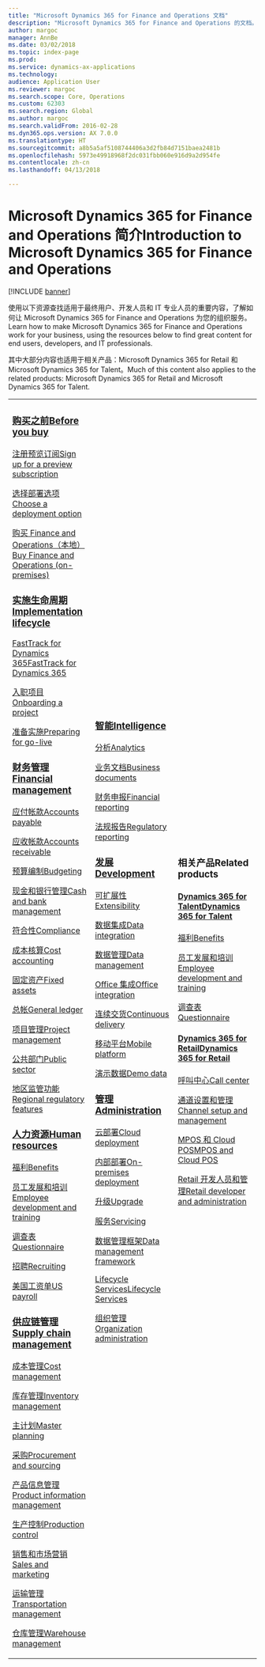```yaml
---
title: "Microsoft Dynamics 365 for Finance and Operations 文档"
description: "Microsoft Dynamics 365 for Finance and Operations 的文档。"
author: margoc
manager: AnnBe
ms.date: 03/02/2018
ms.topic: index-page
ms.prod: 
ms.service: dynamics-ax-applications
ms.technology: 
audience: Application User
ms.reviewer: margoc
ms.search.scope: Core, Operations
ms.custom: 62303
ms.search.region: Global
ms.author: margoc
ms.search.validFrom: 2016-02-28
ms.dyn365.ops.version: AX 7.0.0
ms.translationtype: HT
ms.sourcegitcommit: a8b5a5af5108744406a3d2fb84d7151baea2481b
ms.openlocfilehash: 5973e49918968f2dc031fbb060e916d9a2d954fe
ms.contentlocale: zh-cn
ms.lasthandoff: 04/13/2018

---
```


# <a name="introduction-to-microsoft-dynamics-365-for-finance-and-operations"></a><span data-ttu-id="67486-103">Microsoft Dynamics 365 for Finance and Operations 简介</span><span class="sxs-lookup"><span data-stu-id="67486-103">Introduction to Microsoft Dynamics 365 for Finance and Operations</span></span>
[!INCLUDE [banner](includes/banner.md)]

<span data-ttu-id="67486-104">使用以下资源查找适用于最终用户、开发人员和 IT 专业人员的重要内容，了解如何让 Microsoft Dynamics 365 for Finance and Operations 为您的组织服务。</span><span class="sxs-lookup"><span data-stu-id="67486-104">Learn how to make Microsoft Dynamics 365 for Finance and Operations work for your business, using the resources below to find great content for end users, developers, and IT professionals.</span></span> 

<span data-ttu-id="67486-105">其中大部分内容也适用于相关产品：Microsoft Dynamics 365 for Retail 和 Microsoft Dynamics 365 for Talent。</span><span class="sxs-lookup"><span data-stu-id="67486-105">Much of this content also applies to the related products: Microsoft Dynamics 365 for Retail and Microsoft Dynamics 365 for Talent.</span></span> 

<table>
<colgroup>
<col width="33%" />
<col width="33%" />
<col width="33%" />
</colgroup>
<tbody>
<tr class="odd">
<td>
<h3><span data-ttu-id="67486-106"><a href="get-started/before-you-buy.md">购买之前</a></span><span class="sxs-lookup"><span data-stu-id="67486-106"><a href="get-started/before-you-buy.md">Before you buy</a></span></span></h3>
<p><span data-ttu-id="67486-107"><a href="../dev-itpro/dev-tools/sign-up-preview-subscription.md">注册预览订阅</a></span><span class="sxs-lookup"><span data-stu-id="67486-107"><a href="../dev-itpro/dev-tools/sign-up-preview-subscription.md">Sign up for a preview subscription</a></span></span></p>
 <p><span data-ttu-id="67486-108"><a href="../dev-itpro/deployment/choose-deployment-type.md">选择部署选项</a></span><span class="sxs-lookup"><span data-stu-id="67486-108"><a href="../dev-itpro/deployment/choose-deployment-type.md">Choose a deployment option</a></span></span></p>
 <p><span data-ttu-id="67486-109"><a href="get-started/purchase-on-premises.md">购买 Finance and Operations（本地）</a></span><span class="sxs-lookup"><span data-stu-id="67486-109"><a href="get-started/purchase-on-premises.md">Buy Finance and Operations (on-premises)</a></span></span></p>

<h3><span data-ttu-id="67486-110"><a href="imp-lifecycle/implementation-lifecycle.md">实施生命周期</a></span><span class="sxs-lookup"><span data-stu-id="67486-110"><a href="imp-lifecycle/implementation-lifecycle.md">Implementation lifecycle</a></span></span></h3>
<p><span data-ttu-id="67486-111"><a href="get-started/fasttrack-dynamics-365-overview.md">FastTrack for Dynamics 365</a></span><span class="sxs-lookup"><span data-stu-id="67486-111"><a href="get-started/fasttrack-dynamics-365-overview.md">FastTrack for Dynamics 365</a></span></span></p>
<p><span data-ttu-id="67486-112"><a href="imp-lifecycle/onboard.md">入职项目</a></span><span class="sxs-lookup"><span data-stu-id="67486-112"><a href="imp-lifecycle/onboard.md">Onboarding a project</a></span></span></p>
<p><span data-ttu-id="67486-113"><a href="imp-lifecycle/prepare-go-live.md">准备实施</a></span><span class="sxs-lookup"><span data-stu-id="67486-113"><a href="imp-lifecycle/prepare-go-live.md">Preparing for go-live</a></span></span></p>
  
<h3><span data-ttu-id="67486-114"><a href="../financials/index.md">财务管理</a></span><span class="sxs-lookup"><span data-stu-id="67486-114"><a href="../financials/index.md">Financial management</a></span></span></h3>
<p><span data-ttu-id="67486-115"><a href="../financials/accounts-payable/accounts-payable.md">应付帐款</a></span><span class="sxs-lookup"><span data-stu-id="67486-115"><a href="../financials/accounts-payable/accounts-payable.md">Accounts payable</a></span></span></p>
<p><span data-ttu-id="67486-116"><a href="../financials/accounts-receivable/accounts-receivable.md">应收帐款</a></span><span class="sxs-lookup"><span data-stu-id="67486-116"><a href="../financials/accounts-receivable/accounts-receivable.md">Accounts receivable</a></span></span></p>
<p><span data-ttu-id="67486-117"><a href="../financials/budgeting/budgeting-overview.md">预算编制</a></span><span class="sxs-lookup"><span data-stu-id="67486-117"><a href="../financials/budgeting/budgeting-overview.md">Budgeting</a></span></span></p>
<p><span data-ttu-id="67486-118"><a href="../financials/cash-bank-management/cash-bank-management.md">现金和银行管理</a></span><span class="sxs-lookup"><span data-stu-id="67486-118"><a href="../financials/cash-bank-management/cash-bank-management.md">Cash and bank management</a></span></span></p>
<p><span data-ttu-id="67486-119"><a href="../financials/general-ledger/audit-policy-rules.md">符合性</a></span><span class="sxs-lookup"><span data-stu-id="67486-119"><a href="../financials/general-ledger/audit-policy-rules.md">Compliance</a></span></span></p>
<p><span data-ttu-id="67486-120"><a href="../financials/cost-accounting/cost-accounting-home-page.md">成本核算</a></span><span class="sxs-lookup"><span data-stu-id="67486-120"><a href="../financials/cost-accounting/cost-accounting-home-page.md">Cost accounting</a></span></span></p>
<p><span data-ttu-id="67486-121"><a href="../financials/fixed-assets/fixed-assets.md">固定资产</a></span><span class="sxs-lookup"><span data-stu-id="67486-121"><a href="../financials/fixed-assets/fixed-assets.md">Fixed assets</a></span></span></p>
<p><span data-ttu-id="67486-122"><a href="../financials/general-ledger/general-ledger.md">总帐</a></span><span class="sxs-lookup"><span data-stu-id="67486-122"><a href="../financials/general-ledger/general-ledger.md">General ledger</a></span></span></p>
<p><span data-ttu-id="67486-123"><a href="../financials/project-management/overview-project-management-accounting.md">项目管理</a></span><span class="sxs-lookup"><span data-stu-id="67486-123"><a href="../financials/project-management/overview-project-management-accounting.md">Project management</a></span></span></p>
<p><span data-ttu-id="67486-124"><a href="../financials/public-sector/public-sector-functionality.md">公共部门</a></span><span class="sxs-lookup"><span data-stu-id="67486-124"><a href="../financials/public-sector/public-sector-functionality.md">Public sector</a></span></span></p>
<p><span data-ttu-id="67486-125"><a href="../dev-itpro/lcs-solutions/country-region.md">地区监管功能</a></span><span class="sxs-lookup"><span data-stu-id="67486-125"><a href="../dev-itpro/lcs-solutions/country-region.md">Regional regulatory features</a></span></span></p>

<H3><span data-ttu-id="67486-126"><a href="hr/hr-landing-page.md">人力资源</a></span><span class="sxs-lookup"><span data-stu-id="67486-126"><a href="hr/hr-landing-page.md">Human resources</a></span></span></h3>
<p><span data-ttu-id="67486-127"><a href="../talent/manage-benefit-program.md">福利</a></span><span class="sxs-lookup"><span data-stu-id="67486-127"><a href="../talent/manage-benefit-program.md">Benefits</a></span></span></p>
<p><span data-ttu-id="67486-128"><a href="../talent/performance-management-overview.md">员工发展和培训</a></span><span class="sxs-lookup"><span data-stu-id="67486-128"><a href="../talent/performance-management-overview.md">Employee development and training</a></span></span></p>
<p><span data-ttu-id="67486-129"><a href="../talent/questionnaires.md">调查表</a></span><span class="sxs-lookup"><span data-stu-id="67486-129"><a href="../talent/questionnaires.md">Questionnaire</a></span></span></p>
<p><span data-ttu-id="67486-130"><a href="hr/manage-recruiting-process.md">招聘</a></span><span class="sxs-lookup"><span data-stu-id="67486-130"><a href="hr/manage-recruiting-process.md">Recruiting</a></span></span></p>
<p><span data-ttu-id="67486-131"><a href="hr/localizations/noam-usa-payroll.md">美国工资单</a></span><span class="sxs-lookup"><span data-stu-id="67486-131"><a href="hr/localizations/noam-usa-payroll.md">US payroll</a></span></span></p>

<h3><span data-ttu-id="67486-132"><a href="../supply-chain/index.md">供应链管理</a></span><span class="sxs-lookup"><span data-stu-id="67486-132"><a href="../supply-chain/index.md">Supply chain management</a></span></span></h3>
<p><span data-ttu-id="67486-133"><a href="../supply-chain/cost-management/costing-sheets.md">成本管理</a></span><span class="sxs-lookup"><span data-stu-id="67486-133"><a href="../supply-chain/cost-management/costing-sheets.md">Cost management</a></span></span></p>
<p><span data-ttu-id="67486-134"><a href="../supply-chain/inventory/inventory-home-page.md">库存管理</a></span><span class="sxs-lookup"><span data-stu-id="67486-134"><a href="../supply-chain/inventory/inventory-home-page.md">Inventory management</a></span></span></p>
<p><span data-ttu-id="67486-135"><a href="../supply-chain/master-planning/master-plans.md">主计划</a></span><span class="sxs-lookup"><span data-stu-id="67486-135"><a href="../supply-chain/master-planning/master-plans.md">Master planning</a></span></span></p>
<p><span data-ttu-id="67486-136"><a href="../supply-chain/procurement/procurement-sourcing-overview.md">采购</a></span><span class="sxs-lookup"><span data-stu-id="67486-136"><a href="../supply-chain/procurement/procurement-sourcing-overview.md">Procurement and sourcing</a></span></span></p>
<p><span data-ttu-id="67486-137"><a href="../supply-chain/pim/product-information.md">产品信息管理</a></span><span class="sxs-lookup"><span data-stu-id="67486-137"><a href="../supply-chain/pim/product-information.md">Product information management</a></span></span></p>
<p><span data-ttu-id="67486-138"><a href="../supply-chain/production-control/production-process-overview.md">生产控制</a></span><span class="sxs-lookup"><span data-stu-id="67486-138"><a href="../supply-chain/production-control/production-process-overview.md">Production control</a></span></span></p>
<p><span data-ttu-id="67486-139"><a href="../supply-chain/sales-marketing/overview-sales-marketing.md">销售和市场营销</a></span><span class="sxs-lookup"><span data-stu-id="67486-139"><a href="../supply-chain/sales-marketing/overview-sales-marketing.md">Sales and marketing</a></span></span></p>
<p><span data-ttu-id="67486-140"><a href="../supply-chain/transportation/transportation-management-overview.md">运输管理</a></span><span class="sxs-lookup"><span data-stu-id="67486-140"><a href="../supply-chain/transportation/transportation-management-overview.md">Transportation management</a></span></span></p>
<p><span data-ttu-id="67486-141"><a href="../supply-chain/warehousing/warehouse-configuration.md">仓库管理</a></span><span class="sxs-lookup"><span data-stu-id="67486-141"><a href="../supply-chain/warehousing/warehouse-configuration.md">Warehouse management</a></span></span></p>

</td>
<td>
<h3><span data-ttu-id="67486-142"><a href="../dev-itpro/analytics/bi-reporting-home-page.md">智能</a></span><span class="sxs-lookup"><span data-stu-id="67486-142"><a href="../dev-itpro/analytics/bi-reporting-home-page.md">Intelligence</a></span></span></h3>
<p><span data-ttu-id="67486-143"><a href="../dev-itpro/analytics/analytics.md">分析</a></span><span class="sxs-lookup"><span data-stu-id="67486-143"><a href="../dev-itpro/analytics/analytics.md">Analytics</a></span></span></p>
 <p><span data-ttu-id="67486-144"><a href="../dev-itpro/analytics/document-reporting-services.md">业务文档</a></span><span class="sxs-lookup"><span data-stu-id="67486-144"><a href="../dev-itpro/analytics/document-reporting-services.md">Business documents</a></span></span></p>
<p><span data-ttu-id="67486-145"><a href="../dev-itpro/analytics/financial-reporting-intro.md">财务申报</a></span><span class="sxs-lookup"><span data-stu-id="67486-145"><a href="../dev-itpro/analytics/financial-reporting-intro.md">Financial reporting</a></span></span></p>
<p><span data-ttu-id="67486-146"><a href="../dev-itpro/analytics/general-electronic-reporting.md">法规报告</a></span><span class="sxs-lookup"><span data-stu-id="67486-146"><a href="../dev-itpro/analytics/general-electronic-reporting.md">Regulatory reporting</a></span></span></p>



<h3><span data-ttu-id="67486-147"><a href="../dev-itpro/dev-tools/developer-home-page.md">发展</span><span class="sxs-lookup"><span data-stu-id="67486-147"><a href="../dev-itpro/dev-tools/developer-home-page.md">Development</span></span></h3>
<p><span data-ttu-id="67486-148"><a href="../dev-itpro/extensibility/extensibility-home-page.md">可扩展性</a></span><span class="sxs-lookup"><span data-stu-id="67486-148"><a href="../dev-itpro/extensibility/extensibility-home-page.md">Extensibility</a></span></span></p>

<p><span data-ttu-id="67486-149"><a href="../dev-itpro/data-entities/integration-overview.md">数据集成</a></span><span class="sxs-lookup"><span data-stu-id="67486-149"><a href="../dev-itpro/data-entities/integration-overview.md">Data integration</a></span></span></p>
<p><span data-ttu-id="67486-150"><a href="../dev-itpro/data-entities/data-entities.md">数据管理</a></span><span class="sxs-lookup"><span data-stu-id="67486-150"><a href="../dev-itpro/data-entities/data-entities.md">Data management</a></span></span></p>

<p><span data-ttu-id="67486-151"><a href="../dev-itpro/office-integration/office-integration.md">Office 集成</a></span><span class="sxs-lookup"><span data-stu-id="67486-151"><a href="../dev-itpro/office-integration/office-integration.md">Office integration</a></span></span></p>
<p><span data-ttu-id="67486-152"><a href="../dev-itpro/dev-tools/continuous-delivery-home-page.md">连续交货</a></span><span class="sxs-lookup"><span data-stu-id="67486-152"><a href="../dev-itpro/dev-tools/continuous-delivery-home-page.md">Continuous delivery</a></span></span></p>
<p><span data-ttu-id="67486-153"><a href="../dev-itpro/mobile-apps/platform/mobile-platform-home-page.md">移动平台</a></span><span class="sxs-lookup"><span data-stu-id="67486-153"><a href="../dev-itpro/mobile-apps/platform/mobile-platform-home-page.md">Mobile platform</a></span></span></p>
<p><span data-ttu-id="67486-154"><a href="get-started/demo-data.md">演示数据</a></span><span class="sxs-lookup"><span data-stu-id="67486-154"><a href="get-started/demo-data.md">Demo data</a></span></span></p>

<h3><span data-ttu-id="67486-155"><a href="../dev-itpro/sysadmin/system-administration-home-page.md">管理</span><span class="sxs-lookup"><span data-stu-id="67486-155"><a href="../dev-itpro/sysadmin/system-administration-home-page.md">Administration</span></span></h3>
<p><span data-ttu-id="67486-156"><a href="../dev-itpro/deployment/cloud-deployment-overview.md">云部署</a></span><span class="sxs-lookup"><span data-stu-id="67486-156"><a href="../dev-itpro/deployment/cloud-deployment-overview.md">Cloud deployment</a></span></span></p>
<p><span data-ttu-id="67486-157"><a href="../dev-itpro/deployment/on-premises-deployment-landing-page.md">内部部署</a></span><span class="sxs-lookup"><span data-stu-id="67486-157"><a href="../dev-itpro/deployment/on-premises-deployment-landing-page.md">On-premises deployment</a></span></span></p>
<p><span data-ttu-id="67486-158"><a href="../dev-itpro/migration-upgrade/upgrade-home-page.md">升级</a></span><span class="sxs-lookup"><span data-stu-id="67486-158"><a href="../dev-itpro/migration-upgrade/upgrade-home-page.md">Upgrade</a></span></span></p>
<p><span data-ttu-id="67486-159"><a href="../dev-itpro/dev-tools/continuous-delivery-home-page.md#servicing">服务</a></span><span class="sxs-lookup"><span data-stu-id="67486-159"><a href="../dev-itpro/dev-tools/continuous-delivery-home-page.md#servicing">Servicing</a></span></span></p>
<p><span data-ttu-id="67486-160"><a href="../dev-itpro/data-entities/data-entities.md">数据管理框架</a></span><span class="sxs-lookup"><span data-stu-id="67486-160"><a href="../dev-itpro/data-entities/data-entities.md">Data management framework</a></span></span></p>
<p><span data-ttu-id="67486-161"><a href="../dev-itpro/lifecycle-services/lcs.md">Lifecycle Services</a></span><span class="sxs-lookup"><span data-stu-id="67486-161"><a href="../dev-itpro/lifecycle-services/lcs.md">Lifecycle Services</a></span></span></p>
<p><span data-ttu-id="67486-162"><a href="organization-administration/organization-administration-home-page.md">组织管理</a></span><span class="sxs-lookup"><span data-stu-id="67486-162"><a href="organization-administration/organization-administration-home-page.md">Organization administration</a></span></span></p>
</td>
<td>
<h3><span data-ttu-id="67486-163">相关产品</span><span class="sxs-lookup"><span data-stu-id="67486-163">Related products</span></span></h3>
<h4><span data-ttu-id="67486-164"><a href="../talent/index.md">Dynamics 365 for Talent</a></span><span class="sxs-lookup"><span data-stu-id="67486-164"><a href="../talent/index.md">Dynamics 365 for Talent</a></span></span></h4>
<p><span data-ttu-id="67486-165"><a href="../talent/manage-benefit-program.md">福利</a></span><span class="sxs-lookup"><span data-stu-id="67486-165"><a href="../talent/manage-benefit-program.md">Benefits</a></span></span></p>
<p><span data-ttu-id="67486-166"><a href="../talent/performance-management-overview.md">员工发展和培训</a></span><span class="sxs-lookup"><span data-stu-id="67486-166"><a href="../talent/performance-management-overview.md">Employee development and training</a></span></span></p>
<p><span data-ttu-id="67486-167"><a href="../talent/questionnaires.md">调查表</a></span><span class="sxs-lookup"><span data-stu-id="67486-167"><a href="../talent/questionnaires.md">Questionnaire</a></span></span></p>

<h4><span data-ttu-id="67486-168"><a href="../retail/index.md">Dynamics 365 for Retail</a></span><span class="sxs-lookup"><span data-stu-id="67486-168"><a href="../retail/index.md">Dynamics 365 for Retail</a></span></span></h4>
<p><span data-ttu-id="67486-169"><a href="../retail/call-center-functionality.md">呼叫中心</span><span class="sxs-lookup"><span data-stu-id="67486-169"><a href="../retail/call-center-functionality.md">Call center</span></span></p>
<p><span data-ttu-id="67486-170"><a href="../retail/define-maintain-retail-channels.md">通道设置和管理</span><span class="sxs-lookup"><span data-stu-id="67486-170"><a href="../retail/define-maintain-retail-channels.md">Channel setup and management</span></span></p>
<p><span data-ttu-id="67486-171"><a href="../retail/retail-peripherals-overview.md">MPOS 和 Cloud POS</span><span class="sxs-lookup"><span data-stu-id="67486-171"><a href="../retail/retail-peripherals-overview.md">MPOS and Cloud POS</span></span></p>
<p><span data-ttu-id="67486-172"><a href="../retail/dev-itpro/dev-retail-home-page.md">Retail 开发人员和管理</span><span class="sxs-lookup"><span data-stu-id="67486-172"><a href="../retail/dev-itpro/dev-retail-home-page.md">Retail developer and administration</span></span></p>

</td>
</tr>

</tbody>
</table>

